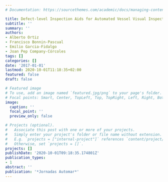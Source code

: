```yaml
---
# Documentation: https://sourcethemes.com/academic/docs/managing-content/

title: Defect-level Inspection Aids for Automated Vessel Visual Inspection
subtitle: ''
summary: ''
authors:
- Alberto Ortiz
- Francisco Bonnin-Pascual
- Emilio Garcia-Fidalgo
- Joan Pep Company-Córcoles
tags: []
categories: []
date: '2017-01-01'
lastmod: 2020-10-01T11:18:35+02:00
featured: false
draft: false

# Featured image
# To use, add an image named `featured.jpg/png` to your page's folder.
# Focal points: Smart, Center, TopLeft, Top, TopRight, Left, Right, BottomLeft, Bottom, BottomRight.
image:
  caption: ''
  focal_point: ''
  preview_only: false

# Projects (optional).
#   Associate this post with one or more of your projects.
#   Simply enter your project's folder or file name without extension.
#   E.g. `projects = ["internal-project"]` references `content/project/deep-learning/index.md`.
#   Otherwise, set `projects = []`.
projects: []
publishDate: '2020-10-01T09:18:35.174801Z'
publication_types:
- 1
abstract: ''
publication: '*Jornadas Automar*'
---
```

